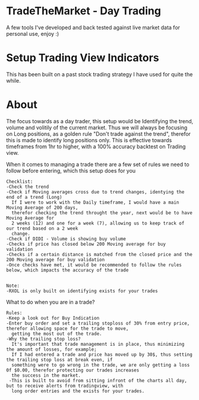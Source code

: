 # TradeTheMarket - Day Trading
A few tools I've developed and back tested against live market data for personal use, enjoy :)

# Setup Trading View Indicators
This has been built on a past stock trading strategy I have used for quite the while.

# About
The focus towards as a day trader, this setup would be Identifying the trend, volume and volitily of the current market.
Thus we will always be focusing on Long positions, as a golden rule "Don't trade against the trend", 
therefor this is made to identify long positions only. This is effective towards timeframes from 1hr to higher, with a 
100% accuracy backtest on Trading view.

When it comes to managing a trade there are a few set of rules we need to follow before entering, which this setup does for you
```
Checklist:
-Check the trend
-Check if Moving averages cross due to trend changes, identying the end of a trend (Long)
  If I were to work with the Daily timeframe, I would have a main Moving Average of 200 days, 
  therefor checking the trend throught the year, next would be to have Moving Average for 
  2 weeks (12) and one for a week (7), allowing us to keep track of our trend based on a 2 week
  change.
-Check if DIDI - Volume is showing buy volume
-Checks if price has closed below 200 Moving average for buy validation
-Checks if a certain distance is matched from the closed price and the 200 Moving average for buy validation
-Once checks have met, it would be recommended to follow the rules below, which impacts the accuracy of the trade


Note:
-RXOL is only built on identifying exists for your trades
```
 
What to do when you are in a trade?
```
Rules:
-Keep a look out for Buy Indication 
-Enter buy order and set a trailing stoploss of 30% from entry price, therefor allowing space for the trade to move,
  getting the most out of the trade.
-Why the trailing stop loss? 
  It's important that trade management is in place, thus minimizing the amount of losses, for example;
  If I had entered a trade and price has moved up by 30$, thus setting the trailing stop loss at break even, if
  something were to go wrong in the trade, we are only getting a loss 0f $0.00, therefor protecting our trades increases
  the success in the market.
 -This is built to avoid from sitting infront of the charts all day, but to receive alerts from tradingview, with
  long order entries and the exists for your trades.
```

